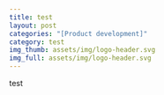 ```yaml
---
title: test
layout: post
categories: "[Product development]"
category: test
img_thumb: assets/img/logo-header.svg
img_full: assets/img/logo-header.svg
---
```

test